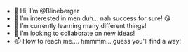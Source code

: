 - 👋 Hi, I’m @Blineberger
- 👀 I’m interested in men duh... nah success for sure! 😘
- 🌱 I’m currently learning many different things!
- 💞️ I’m looking to collaborate on new ideas!
- 📫 How to reach me.... hmmmm... guess you'll find a way! 

<!---
Blineberger/Blineberger is a ✨ special ✨ repository because its `README.md` (this file) appears on your GitHub profile.
You can clink the Preview link to take a look at your changes.
--->
